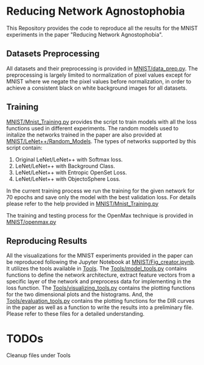 # Reducing Network Agnostophobia

This Repository provides the code to reproduce all the results for the MNIST experiments in the paper "Reducing Network Agnostophobia".

## Datasets Preprocessing
All datasets and their preprocessing is provided in [MNIST/data_prep.py](https://github.com/Vastlab/ObjectoSphere/blob/master/MNIST/data_prep.py).
The preprocessing is largely limited to normalization of pixel values except for MNIST where we negate the pixel values before normalization, in order to achieve a consistent black on white background images for all datasets.

## Training
[MNIST/Mnist_Training.py](https://github.com/Vastlab/ObjectoSphere/blob/master/MNIST/Mnist_Training.py) provides the script to train models with all the loss functions used in different experiments. 
The random models used to initalize the networks trained in the paper are also provided at [MNIST/LeNet++/Random_Models](https://github.com/Vastlab/ObjectoSphere/tree/master/MNIST/LeNet%2B%2B/Random_Models).
The types of networks supported by this script contain:

1. Original LeNet/LeNet++ with Softmax loss.
2. LeNet/LeNet++ with Background Class.
3. LeNet/LeNet++ with Entropic OpenSet Loss.
4. LeNet/LeNet++ with ObjectoSphere Loss.

In the current training process we run the training for the given network for 70 epochs and save only the model with the best validation loss.
For details please refer to the help provided in [MNIST/Mnist_Training.py](https://github.com/Vastlab/ObjectoSphere/blob/master/MNIST/Mnist_Training.py)

The training and testing process for the OpenMax technique is provided in [MNIST/openmax.py](https://github.com/Vastlab/ObjectoSphere/blob/master/MNIST/openmax.py)

## Reproducing Results
All the visualizations for the MNIST experiments provided in the paper can be reproduced following the Jupyter Notebook at [MNIST/Fig_creator.ipynb](https://github.com/Vastlab/ObjectoSphere/blob/master/MNIST/Fig_creator.ipynb).
It utilizes the tools available in [Tools](https://github.com/Vastlab/ObjectoSphere/tree/master/Tools).
The [Tools/model_tools.py](https://github.com/Vastlab/ObjectoSphere/tree/master/Tools/model_tools.py) contains functions to define the network architecture, extract feature vectors from a specific layer of the network and preprocess data for implementing in the loss function.
The [Tools/visualizing_tools.py](https://github.com/Vastlab/ObjectoSphere/tree/master/Tools/visualizing_tools.py) contains the plotting functions for the two dimensional plots and the histograms.
And, the [Tools/evaluation_tools.py](https://github.com/Vastlab/ObjectoSphere/tree/master/Tools/evaluation_tools.py) contains the plotting functions for the DIR curves in the paper as well as a function to write the results into a preliminary file.
Please refer to these files for a detailed understanding.

# TODOs
Cleanup files under Tools
